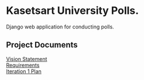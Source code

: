 # Kasetsart University Polls.

Django web application for conducting polls.

## Project Documents

[Vision Statement](../../wiki/Vision%20Statement)<br/>
[Requirements](../../wiki/Requirements)<br/>
[Iteration 1 Plan](../../wiki/Iteration%201%20Plan)